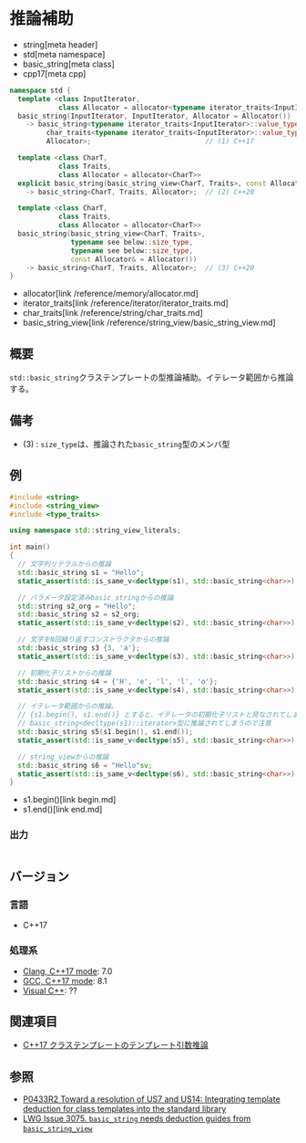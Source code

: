 # 推論補助
* string[meta header]
* std[meta namespace]
* basic_string[meta class]
* cpp17[meta cpp]

```cpp
namespace std {
  template <class InputIterator,
            class Allocator = allocator<typename iterator_traits<InputIterator>::value_type>>
  basic_string(InputIterator, InputIterator, Allocator = Allocator())
    -> basic_string<typename iterator_traits<InputIterator>::value_type,
         char_traits<typename iterator_traits<InputIterator>::value_type>,
         Allocator>;                            // (1) C++17

  template <class CharT,
            class Traits,
            class Allocator = allocator<CharT>>
  explicit basic_string(basic_string_view<CharT, Traits>, const Allocator& = Allocator())
    -> basic_string<CharT, Traits, Allocator>;  // (2) C++20

  template <class CharT,
            class Traits,
            class Allocator = allocator<CharT>>
  basic_string(basic_string_view<CharT, Traits>,
               typename see below::size_type,
               typename see below::size_type,
               const Allocator& = Allocator())
    -> basic_string<CharT, Traits, Allocator>;  // (3) C++20
}
```
* allocator[link /reference/memory/allocator.md]
* iterator_traits[link /reference/iterator/iterator_traits.md]
* char_traits[link /reference/string/char_traits.md]
* basic_string_view[link /reference/string_view/basic_string_view.md]

## 概要
`std::basic_string`クラステンプレートの型推論補助。イテレータ範囲から推論する。


## 備考
- (3) : `size_type`は、推論された`basic_string`型のメンバ型


## 例
```cpp example
#include <string>
#include <string_view>
#include <type_traits>

using namespace std::string_view_literals;

int main()
{
  // 文字列リテラルからの推論
  std::basic_string s1 = "Hello";
  static_assert(std::is_same_v<decltype(s1), std::basic_string<char>>);

  // パラメータ設定済みbasic_stringからの推論
  std::string s2_org = "Hello";
  std::basic_string s2 = s2_org;
  static_assert(std::is_same_v<decltype(s2), std::basic_string<char>>);

  // 文字をN回繰り返すコンストラクタからの推論
  std::basic_string s3 {3, 'a'};
  static_assert(std::is_same_v<decltype(s3), std::basic_string<char>>);

  // 初期化子リストからの推論
  std::basic_string s4 = {'H', 'e', 'l', 'l', 'o'};
  static_assert(std::is_same_v<decltype(s4), std::basic_string<char>>);

  // イテレータ範囲からの推論。
  // {s1.begin(), s1.end()} とすると、イテレータの初期化子リストと見なされてしまい、
  // basic_string<decltype(s1)::iterator>型に推論されてしまうので注意
  std::basic_string s5(s1.begin(), s1.end());
  static_assert(std::is_same_v<decltype(s5), std::basic_string<char>>);

  // string_viewからの推論
  std::basic_string s6 = "Hello"sv;
  static_assert(std::is_same_v<decltype(s6), std::basic_string<char>>);
}
```
* s1.begin()[link begin.md]
* s1.end()[link end.md]

### 出力
```
```


## バージョン
### 言語
- C++17

### 処理系
- [Clang, C++17 mode](/implementation.md#clang): 7.0
- [GCC, C++17 mode](/implementation.md#gcc): 8.1
- [Visual C++](/implementation.md#visual_cpp): ??


## 関連項目
- [C++17 クラステンプレートのテンプレート引数推論](/lang/cpp17/type_deduction_for_class_templates.md)


## 参照
- [P0433R2 Toward a resolution of US7 and US14: Integrating template deduction for class templates into the standard library](http://www.open-std.org/jtc1/sc22/wg21/docs/papers/2017/p0433r2.html)
- [LWG Issue 3075. `basic_string` needs deduction guides from `basic_string_view`](https://wg21.cmeerw.net/lwg/issue3075)
